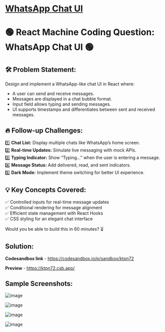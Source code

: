 # [WhatsApp Chat UI](#whatsapp-chat-ui)

# 🟢 React Machine Coding Question: WhatsApp Chat UI 🟢

## 🛠 Problem Statement:
Design and implement a WhatsApp-like chat UI in React where:
* A user can send and receive messages.
* Messages are displayed in a chat bubble format.
* Input field allows typing and sending messages.
* UI supports timestamps and differentiates between sent and received messages.

## 🔥 Follow-up Challenges:
1️⃣ **Chat List:** Display multiple chats like WhatsApp’s home screen. <br>
2️⃣ **Real-time Updates:** Simulate live messaging with mock APIs. <br>
3️⃣ **Typing Indicator:** Show “Typing…” when the user is entering a message. <br>
4️⃣ **Message Status:** Add delivered, read, and sent indicators. <br>
5️⃣ **Dark Mode:** Implement theme switching for better UI experience. <br>

## 💡 Key Concepts Covered:
✅ Controlled inputs for real-time message updates <br>
✅ Conditional rendering for message alignment <br> 
✅ Efficient state management with React Hooks <br>
✅ CSS styling for an elegant chat interface <br>

Would you be able to build this in 60 minutes? ⏳

## Solution:

**Codesandbox link** - https://codesandbox.io/p/sandbox/ktpn72

**Preview** - https://ktpn72.csb.app/

## Sample Screenshots:


![image](https://github.com/user-attachments/assets/19496050-e6dc-4eaa-b09a-014c19365cce)


![image](https://github.com/user-attachments/assets/f2787184-f153-47d3-b728-2c0a11059847)


![image](https://github.com/user-attachments/assets/2983f6d3-6232-46c4-b2c7-c17e8e5b5bd1)


![image](https://github.com/user-attachments/assets/675c8d24-192e-4527-8225-1569fb8ba126)



